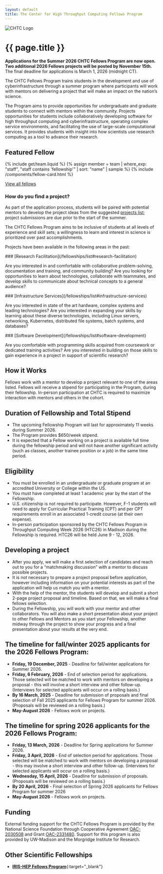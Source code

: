 ```yaml
---
layout: default
title: The Center for High Throughput Computing Fellows Program
---
```


<div class="bg-light overflow-hidden">
    <picture>
        <source srcset="{{ 'images/CHTC_Fellows.webp' | relative_url }}">
        <img style="max-height: 300px" id="hero-image-ultrawide" src="{{ 'images/CHTC_Fellows.png' | relative_url }}"  alt="CHTC Logo" />
    </picture>
</div>

<div class="container-xxl">
<div class="row justify-content-center">
<div class="col-12 col-sm-11 col-md-9 col-lg-8" markdown="1">
<h1 class="uw-mini-bar mb-4">
{{ page.title }}
</h1>

<div class="alert alert-info" role="alert">
<strong>Applications for the Summer 2026 CHTC Fellows Program are now open. Two additional 2026 Fellows projects will be posted by November 15th.</strong> The final deadline for applications is March 1, 2026 (midnight CT).
</div>


The CHTC Fellows Program trains students in the development and use of cyberinfrastructure through a summer program where participants will work with mentors on delivering a project that will make an impact on the nation’s science.

The Program aims to provide opportunities for undergraduate and graduate students to connect with mentors within the community. Projects opportunities for students include collaboratively developing software for high throughput computing and cyberinfrastructure, operating complex service environments, and facilitating the use of large-scale computational services. It provides students with insight into how scientists use research computing as a tool to advance their research.


## Featured Fellow
{% include get/team.liquid %}
{% assign member = team | where_exp: "staff", "staff contains 'fellowship'" | sort: "name" | sample %}
{% include /components/fellow-card.html %}

[View all fellows](/fellowships/fellows)


### How do you find a project?

As part of the application process, students will be paired with potential mentors to develop the project ideas from the suggested [projects list](./list.html); project submissions are due prior to the start of the summer.

The CHTC Fellows Program aims to be inclusive of students at all levels of experience and skill sets; a willingness to learn and interest in science is prioritized over past accomplishments.

Projects have been available in the following areas in the past:


<div class="rounded px-4 py-1 mb-3 shadow" markdown="1">
### [Research Facilitation](/fellowships/list#research-facilitation)

Are you interested in and comfortable with collaborative problem-solving, documentation and training, and community building? Are you looking for opportunities to learn about technologies, collaborate with teammates, and develop skills to communicate about technical concepts to a general audience?
</div>

<div class="rounded px-4 py-1 mb-3 shadow" markdown="1">
### [Infrastructure Services](/fellowships/list#infrastructure-services)

Are you interested in state of the art hardware, complex systems and leading technologies? Are you interested in expanding your skills by learning about these diverse technologies, including Linux servers, networking, Kubernetes, distributed file systems, batch systems, and databases?
</div>

<div class="rounded px-4 py-1 mb-3 shadow" markdown="1">
### [Software Development](/fellowships/list#software-development)

Are you comfortable with programming skills acquired from coursework or dedicated training activities? Are you interested in building on those skills to gain experience in a project in support of scientific research?
</div>


## How it Works

Fellows work with a mentor to develop a project relevant to one of the areas listed. Fellows will receive a stipend for participating in the Program, during their fellowship. In-person participation at CHTC is required to maximize interaction with mentors and others in the cohort. 

## Duration of Fellowship and Total Stipend
-  The upcoming Fellowship Program will last for approximately 11 weeks during Summer 2026.
-  The Program provides $650/week stipend. 
-  It is expected that a Fellow working on a  project is available full time during the fellowship period and will not have another significant activity (such as classes, another trainee position or a job) in the same time period.

 
## Eligibility 

-  You must be enrolled in an undergraduate or graduate program at an accredited University or College within the US.
-   You must have completed at least 1 academic year by the start of the Fellowship.
-   U.S. citizenship is not required to participate. However, F-1 students will need to apply for Curricular Practical Training (CPT) and per CPT requirements enroll in an associated 1-credit course (at their own expense).   
-   In-person participation sponsored by the CHTC Fellows Program in Throughput Computing Week 2026 (HTC26) in Madison during the Fellowship is required. HTC26 will be held June 9 - 12, 2026.


## Developing a project 

-   After you apply, we will make a first selection of candidates and reach out to you for a “matchmaking discussion” with a mentor to discuss possible projects.
-   It is not necessary to prepare a project proposal before application, however including information on your potential interests as part of the application will help us match you with a mentor.
-   With the help of the mentor, the students will develop and submit a short 2-page project proposal and timeline. Based on that, we will make a final fellows selection.
-   During the Fellowship, you will work with your mentor and other collaborators. You will also make a short presentation about your project to other Fellows and Mentors as you start your Fellowship, another midway through the project to show your progress and a final presentation about your results at the very end.

## The timeline for fall/winter 2025 applicants for the 2026 Fellows Program:

-   **Friday, 19 December, 2025** - Deadline for fall/winter applications for Summer 2026. 
-   **Friday, 6 February, 2026** - End of selection period for applications. Those selected will be matched to work with mentors on developing a proposal - this will involve a short interview and other follow-up. (Interviews for selected applicants will occur on a rolling basis.)
-   **By 16 March, 2025** - Deadline for submission of proposals and final selection of Fall 2025 applicants for Fellows Program for summer 2026. (Proposals will be reviewed on a rolling basis.)
-   **May-August 2026** - Fellows work on projects.

## The timeline for spring 2026 applicants for the 2026 Fellows Program:

-   **Friday, 13 March, 2026** - Deadline for Spring applications for Summer 2026. 
-   **Friday, 3 April, 2026** - End of selection period for applications. Those selected will be matched to work with mentors on developing a proposal - this may involve a short interview and other follow-up. (Interviews for selected applicants will occur on a rolling basis.)
-   **Wednesday, 15 April, 2026** - Deadline for submission of proposals. (Proposals will be reviewed on a rolling basis.)
-   **By 20 April, 2026** - Final selection of Spring 2026 applicants for Fellows Program for summer 2026
-   **May-August 2026** - Fellows work on projects.

## Funding

External funding support for the CHTC Fellows Program is provided by the National Science Foundation through Cooperative Agreement [OAC-2030508](https://www.nsf.gov/awardsearch/showAward?AWD_ID=2030508) and Grant [OAC-2331480](https://www.nsf.gov/awardsearch/showAward?AWD_ID=2331480). Support for this program is also provided by UW-Madison and the Morgridge Institute for Research.

## Other Scientific Fellowships

-   [**IRIS-HEP Fellows Program**](https://iris-hep.org/fellows.html){:target="_blank"}

</div>
</div>
</div>
